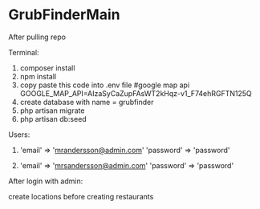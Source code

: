 # GrubFinderMain

After pulling repo

Terminal:

1. composer install
2. npm install
3. copy paste this code into .env file
#google map api
GOOGLE_MAP_API=AIzaSyCaZupFAsWT2kHqz-v1_F74ehRGFTN125Q
4. create database with name = grubfinder
5. php artisan migrate
6. php artisan db:seed


Users:

1. 'email' => 'mrandersson@admin.com'
   'password' => 'password'

2. 'email' => 'mrsandersson@admin.com'
   'password' => 'password'

After login with admin:

create locations before creating restaurants